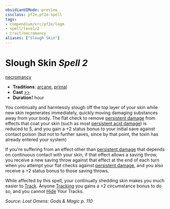 ```yaml
---
obsidianUIMode: preview
cssclass: pf2e,pf2e-spell
tags:
- compendium/src/pf2e/logm
- spell/level/2
- trait/necromancy
aliases: ["Slough Skin"]
---
```

# Slough Skin *Spell 2*   
[necromancy](../../Rules/traits/necromancy.md)  

- **Traditions**: [arcane](../../Rules/traits/arcane.md), [primal](../../Rules/traits/primal.md)
- **Cast** [>>](../../Rules/core-rulebook/chapter-9-playing-the-game.md#Actions "Two-Action") 
- **Duration**1 hour

You continually and harmlessly slough off the top layer of your skin while new skin regenerates immediately, quickly moving damaging substances away from your body. The flat check to remove [persistent damage](../../Rules/conditions.md#Persistent%20Damage) from effects that coat your skin (such as most [persistent acid damage](../../Rules/conditions.md#Persistent%20Damage)) is reduced to 5, and you gain a +2 status bonus to your initial save against contact poison (but not to further saves, since by that point, the toxin has already entered your system)

If you're suffering from an effect other than [persistent damage](../../Rules/conditions.md#Persistent%20Damage) that depends on continuous contact with your skin, if that effect allows a saving throw, you receive a new saving throw against that effect at the end of each turn when you attempt your flat checks against [persistent damage](../../Rules/conditions.md#Persistent%20Damage), and you also receive a +2 status bonus to those saving throws.

While affected by this spell, your continually shedding skin makes you much easier to [Track](../../Rules/actions/track.md). Anyone [Tracking](../../Rules/actions/track.md) you gains a +2 circumstance bonus to do so, and you cannot [Hide](../../Rules/actions/hide.md) Your Tracks.

*Source: Lost Omens: Gods & Magic p. 110*